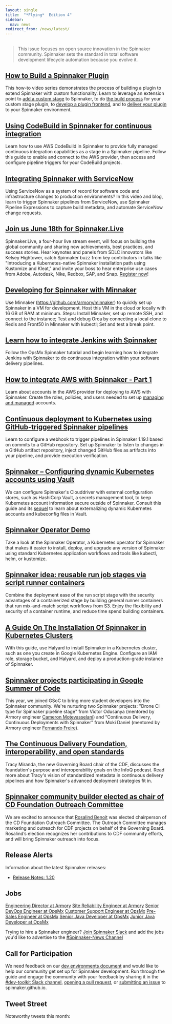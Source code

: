 ```yaml
---
layout: single
title:  "*Flying*  Edition 4"
sidebar:
  nav: news
redirect_from: /news/latest/
---
```

##
> This issue focuses on open source innovation in the Spinnaker community. Spinnaker sets the standard in total software development lifecycle automation because you evolve it.

## [How to Build a Spinnaker Plugin](https://www.youtube.com/watch?v=b7BmMY1kR10)
This how-to video series demonstrates the process of building a plugin to extend Spinnaker with custom functionality. Learn to leverage an extension point to [add a custom stage](https://www.youtube.com/watch?v=b7BmMY1kR10) to Spinnaker, to do [the build process](https://www.youtube.com/watch?v=-AIOXdgvNqs) for your custom stage plugin, to [develop a plugin frontend](https://www.youtube.com/watch?v=u9NVlG58NYo), and to [deliver your plugin](https://www.youtube.com/watch?v=G2eyc9gzNS0) to your Spinnaker environment.

## [Using CodeBuild in Spinnaker for continuous integration](https://aws.amazon.com/blogs/devops/using-codebuild-in-spinnaker-for-continuous-integration/)
Learn how to use AWS CodeBuild in Spinnaker to provide fully managed continuous integration capabilities as a stage in a Spinnaker pipeline. Follow this guide to enable and connect to the AWS provider, then access and configure pipeline triggers for your CodeBuild projects.

## [Integrating Spinnaker with ServiceNow](https://www.armory.io/blog/integrating-spinnaker-with-servicenow/)
Using ServiceNow as a system of record for software code and infrastructure changes to production  environments? In this video and blog, learn to trigger Spinnaker pipelines from ServiceNow, use Spinnaker Pipeline Expressions to capture build metadata, and automate ServiceNow change requests.

## [Join us June 18th for Spinnaker.Live](https://events.linuxfoundation.org/spinnaker-live/)
Spinnaker.Live, a four-hour live stream event, will focus on building the global community and sharing new achievements, best practices, and success stories. Hear keynotes and panels from SDLC innovators like Kelsey Hightower, catch Spinnaker buzz from key contributors in talks like "Introducing a Kubernetes-native Spinnaker installation path using Kustomize and Kleat," and invite your boss to hear enterprise use cases from Adobe, Autodesk, Nike, Redbox, SAP, and Snap. [Register now](https://events.linuxfoundation.org/spinnaker-live/register/)!

## [Developing for Spinnaker with Minnaker](https://www.youtube.com/watch?v=xSZlWf9rUI4)
Use Minnaker (https://github.com/armory/minnaker) to quickly set up Spinnaker in a VM for development. Host this VM in the cloud or locally with 16 GB of RAM at minimum. Steps: Install Minnaker, set up remote SSH, and connect to the instance; Test and debug Orca by connecting a local clone to Redis and Front50 in Minnaker with kubectl; Set and test a break point.

## [Learn how to integrate Jenkins with Spinnaker](https://www.youtube.com/watch?v=s6NaYmD3cJk)
Follow the OpsMx Spinnaker tutorial and begin learning how to integrate Jenkins with Spinnaker to do continuous integration within your software delivery pipelines.

## [How to integrate AWS with Spinnaker - Part 1](https://www.youtube.com/watch?v=TG9TOrl4tos)
Learn about accounts in the AWS provider for deploying to AWS with Spinnaker. Create the roles, policies, and users needed to set up [managing and managed](https://www.spinnaker.io/setup/install/providers/aws/) accounts.

## [Continuous deployment to Kubernetes using GitHub-triggered Spinnaker pipelines](https://blog.opsmx.com/continuous-deployment-to-kubernetes-using-github-triggered-spinnaker-pipelines/)
Learn to configure a webhook to trigger pipelines in Spinnaker 1.19.1 based on commits to a GitHub repository. Set up Spinnaker to listen to changes in a GitHub artifact repository, inject changed GitHub files as artifacts into your pipeline, and provide execution verification.

## [Spinnaker – Configuring dynamic Kubernetes accounts using Vault](https://blog.opsmx.com/spinnaker-configuring-dynamic-kubernetes-accounts-using-vault/)
We can configure Spinnaker's Clouddriver with external configuration stores, such as HashiCorp Vault, a secrets management tool, to keep Kubernetes account information secure outside of Spinnaker. Consult this guide and its [sequel](https://blog.opsmx.com/spinnaker-externalising-kubeconfig-files-of-kubernetes-accounts/) to learn about externalizing dynamic Kubernetes accounts and kubeconfig files in Vault.

## [Spinnaker Operator Demo](https://www.youtube.com/watch?v=VojwvcxZF3k)
Take a look at the Spinnaker Operator, a Kubernetes operator for Spinnaker that makes it easier to install, deploy, and upgrade any version of Spinnaker using standard Kubernetes application workflows and tools like kubectl, helm, or kustomize.

## [Spinnaker idea: reusable run job stages via script runner containers](https://medium.com/@tomas_lin/spinnaker-idea-reusable-run-job-stages-via-script-runner-containers-ff5fd95ec056)
Combine the deployment ease of the run script stage with the security advantages of a containerized stage by building general runner containers that run mix-and-match script workflows from S3. Enjoy the flexibility and security of a container runtime, and reduce time spend building containers.

## [A Guide On The Installation Of Spinnaker in Kubernetes Clusters](https://www.magalix.com/blog/a-guide-on-the-installation-of-spinnaker-in-your-production-kubernetes-cluster)
With this guide, use Halyard to install Spinnaker in a Kubernetes cluster, such as one you create in Google Kubernetes Engine. Configure an IAM role, storage bucket, and Halyard, and deploy a production-grade instance of Spinnaker.

## [Spinnaker projects participating in Google Summer of Code](https://cd.foundation/blog/2020/05/18/9-cd-foundation-projects-are-participating-in-this-years-google-summer-of-code/)
This year, we joined GSoC to bring more student developers into the Spinnaker community. We're nurturing two Spinnaker projects: "Drone CI type for Spinnaker pipeline stage" from Victor Odusanya (mentored by Armory engineer [Cameron Motevasselani](https://www.youtube.com/watch?v=HtkXeC8a38Y)) and “Continuous Delivery, Continuous Deployments with Spinnaker” from Moki Daniel (mentored by Armory engineer [Fernando Freire](https://www.armory.io/blog/identifying-risk-when-executing-your-kubernetes-migration/)).

## [The Continuous Delivery Foundation, interoperability, and open standards](https://www.infoq.com/podcasts/continuous-delivery-foundation/)
Tracy Miranda, the new Governing Board chair of the CDF, discusses the foundation's purpose and interoperability goals on the InfoQ podcast. Read more about Tracy's vision of standardized metadata in continuous delivery pipelines and how Spinnaker's advanced deployment strategies fit in.

## [Spinnaker community builder elected as chair of CD Foundation Outreach Committee](https://cd.foundation/announcement/2020/04/24/new-chair-of-cd-foundation-outreach-committee-elected/)
We are excited to announce that [Rosalind Benoit](https://blog.spinnaker.io/building-open-source-community-culture-online-part-1-2f77272f5442) was elected chairperson of the CD Foundation Outreach Committee. The Outreach Committee manages marketing and outreach for CDF projects on behalf of the Governing Board. Rosalind’s election recognizes her contributions to CDF community efforts, and will bring Spinnaker outreach into focus.


## Release Alerts
Information about the latest Spinnaker releases:
- [Release Notes: 1.20](https://gist.github.com/spinnaker-release/75d50c7b931f1089e710a0e9d1acf8c4)

## Jobs
[Engineering Director at Armory](https://www.armory.io/careers/open-positions/?gh_jid=4736783002)
[Site Reliability Engineer at Armory](https://www.armory.io/careers/open-positions/?gh_jid=4729812002)
[Senior DevOps Engineer at OpsMx](https://www.opsmx.com/careers.html)
[Customer Support Engineer at OpsMx](https://www.opsmx.com/careers.html)
[Pre-Sales Engineer at OpsMx](https://www.opsmx.com/careers.html)
[Senior Java Developer at OpsMx](https://www.opsmx.com/careers.html)
[Junior Java Developer at OpsMx](https://www.opsmx.com/careers.html)

Trying to hire a Spinnaker engineer? [Join Spinnaker Slack](https://join.spinnaker.io) and add the jobs you'd like to advertise to the [#Spinnaker-News Channel](https://spinnakerteam.slack.com/archives/C011W1CNW8Y)


## Call for Participation

We need feedback on our [dev environments document](https://www.spinnaker.io/community/gardening/dev-environment/) and would like to help our community get set up for Spinnaker development. Run through the guide and engage the community with your feedback by sharing it in the [#dev-toolkit Slack channel](https://spinnakerteam.slack.com/archives/C011LUJ0UQJ), [opening a pull request](https://github.com/spinnaker/spinnaker.github.io/pulls), or [submitting an issue](https://github.com/spinnaker/spinnaker.github.io/issues) to spinnaker.github.io.

<add more stuff here>

## Tweet Street
Noteworthy tweets this month:
<add some stuff here>
